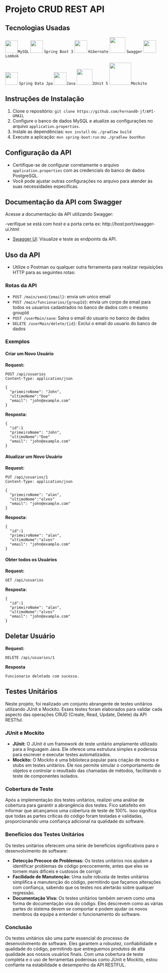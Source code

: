 # Projeto CRUD REST API

## Tecnologias Usadas

<img src="https://cdn.jsdelivr.net/gh/devicons/devicon@latest/icons/mysql/mysql-original-wordmark.svg" height="40" width="40"/>`MySQL`
<img src="https://cdn.jsdelivr.net/gh/devicons/devicon/icons/spring/spring-original.svg" height="40" width="40"/>  `Spring Boot 3`
<img src="https://www.vectorlogo.zone/logos/hibernate/hibernate-icon.svg" width="40" height="40">  `Hibernate`
<img src="https://www.svgrepo.com/show/374111/swagger.svg" width="50" height="50">  `Swagger`
<img src="https://raw.githubusercontent.com/projectlombok/lombok/f3a4b1b4151a9dd1646f1b170c17f5f29903f45a/src/installer/lombok/installer/lombok.svg" width="40" height="40">  `Lombok`

<img src="https://ingredient-generation-generated-ingredients.canva.com/1def92e5-cc39-4e53-bb8c-fba023d917a5?X-Amz-Algorithm=AWS4-HMAC-SHA256&X-Amz-Credential=AKIAQYCGKMUHQLRPZXQM%2F20240204%2Fus-east-1%2Fs3%2Faws4_request&X-Amz-Date=20240204T163812Z&X-Amz-Expires=113218&X-Amz-Signature=e5d4d0dbc68109b1a7e7b13f04b7361e6d0ef872ad02caf74bf6896034beb728&X-Amz-SignedHeaders=host%3Bx-amz-expected-bucket-owner&response-expires=Tue%2C%2006%20Feb%202024%2000%3A05%3A10%20GMT" width="40" height="40">  `Spring Data Jpa`
<img src="https://cdn.jsdelivr.net/gh/devicons/devicon/icons/java/java-original.svg" width="40" height="40"/>`Java`
<img src="https://cdn.jsdelivr.net/gh/devicons/devicon@latest/icons/junit/junit-original-wordmark.svg" width="50" height="50"/>`JUnit 5`
<img src="https://upload.wikimedia.org/wikipedia/commons/2/2c/Mockito_Logo.png" width="70" height="70"/>`Mockito`
          
## Instruções de Instalação

1. Clone o repositório: `git clone https://github.com/Fernand0-jf/API-GMAIL`
2. Configure o banco de dados MySQL e atualize as configurações no arquivo `application.properties`.
3. Instale as dependências: `mvn install` ou `./gradlew build`
4. Execute a aplicação: `mvn spring-boot:run` ou `./gradlew bootRun`

## Configuração da API

- Certifique-se de configurar corretamente o arquivo `application.properties` com as credenciais do banco de dados PostgreSQL.
- Você pode ajustar outras configurações no arquivo para atender às suas necessidades específicas.

## Documentação da API com Swagger

Acesse a documentação da API utilizando Swagger:

-verifique se está com host e a porta certa ex: http://host:port/swagger-ui.html
- [Swagger UI](http://localhost:8080/swagger-ui.html): Visualize e teste as endpoints da API.

## Uso da API

- Utilize o Postman ou qualquer outra ferramenta para realizar requisições HTTP para as seguintes rotas:

### Rotas da API

- `POST /main/send/{email}`: envia um unico email
- `POST /main/funcionarios/{groupId}`: envia um corpo de email para todos os usuarios cadastrados no banco de dados com o mesmo groupId
- `POST /userMain/save`: Salva o email do usuario no banco de dados
- `DELETE /userMain/delete/{id}`: Exclui o email do usuario do banco de dados

### Exemplos

#### Criar um Novo Usuário

**Request:**
```http
POST /api/usuarios
Content-Type: application/json

{
  "primeiroNome": "John",
  "ultimoNome":"Doe"
  "email": "john@example.com"
}
```
**Resposta:**
```http
{
  "id":1
  "primeiroNome": "John",
  "ultimoNome":"Doe"
  "email": "john@example.com"
}
```

#### Atualizar um Novo Usuário

**Request:**
```http
PUT /api/usuarios/1
Content-Type: application/json

{
  "primeiroNome": "alan",
  "ultimoNome":"alves"
  "email": "john@example.com"
}
```
**Resposta:**
```http
{
  "id":1
  "primeiroNome": "alan",
  "ultimoNome":"alves"
  "email": "john@example.com"
}
```
#### Obter todos os Usuários

**Request:**
```http
GET /api/usuarios
```
**Resposta:**
```http
{
  "id":1
  "primeiroNome": "alan",
  "ultimoNome":"alves"
  "email": "john@example.com"
}
```
## Deletar Usuário

**Request:**
```http
DELETE /api/usuarios/1
```
**Resposta**
```http
Funcionario deletado com sucesso.
```
## Testes Unitários

Neste projeto, foi realizado um conjunto abrangente de testes unitários utilizando JUnit e Mockito. Esses testes foram elaborados para validar cada aspecto das operações CRUD (Create, Read, Update, Delete) da API RESTful.

### JUnit e Mockito

- **JUnit:** O JUnit é um framework de teste unitário amplamente utilizado para a linguagem Java. Ele oferece uma estrutura simples e poderosa para escrever e executar testes automatizados.
- **Mockito:** O Mockito é uma biblioteca popular para criação de mocks e stubs em testes unitários. Ele nos permite simular o comportamento de objetos e controlar o resultado das chamadas de métodos, facilitando o teste de componentes isolados.

### Cobertura de Teste

Após a implementação dos testes unitários, realizei uma análise de cobertura para garantir a abrangência dos testes. Fico satisfeito em informar que alcançamos uma cobertura de teste de 100%. Isso significa que todas as partes críticas do código foram testadas e validadas, proporcionando uma confiança adicional na qualidade do software.

### Benefícios dos Testes Unitários

Os testes unitários oferecem uma série de benefícios significativos para o desenvolvimento de software:

- **Detecção Precoce de Problemas:** Os testes unitários nos ajudam a identificar problemas de código precocemente, antes que eles se tornem mais difíceis e custosos de corrigir.
- **Facilidade de Manutenção:** Uma suíte robusta de testes unitários simplifica a manutenção do código, permitindo que façamos alterações com confiança, sabendo que os testes nos alertarão sobre qualquer regressão.
- **Documentação Viva:** Os testes unitários também servem como uma forma de documentação viva do código. Eles descrevem como as várias partes do sistema devem se comportar e podem ajudar os novos membros da equipe a entender o funcionamento do software.

### Conclusão

Os testes unitários são uma parte essencial do processo de desenvolvimento de software. Eles garantem a robustez, confiabilidade e qualidade do código, permitindo que entreguemos produtos de alta qualidade aos nossos usuários finais. Com uma cobertura de teste completa e o uso de ferramentas poderosas como JUnit e Mockito, estou confiante na estabilidade e desempenho da API RESTFUL.
